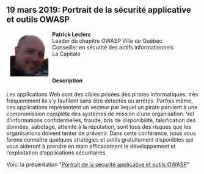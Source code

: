 ## 19 mars 2019: Portrait de la sécurité applicative et outils OWASP


<img align="left" style="padding: 10px;" width="100px" src="../assets/images/200px-100px-PatrickLeclerc.png" /> 

**Patrick Leclerc**
<br>Leader du chapitre OWASP Ville de Québec
<br>Conseiller en sécurité des actifs informationnels
<br>La Capitale
<br><br><br>
#### Description

Les applications Web sont des cibles prisées des pirates informatiques,
très fréquemment ils s’y faufilent sans être détectés ou arrêtés.
Parfois même, ces applications représentent un vecteur par lequel un
pirate parvient à une compromission complète des systèmes de mission
d’une organisation. Vol d’informations confidentielles, fraude, bris
de disponibilité, falsification des données, sabotage, atteinte à la
réputation, sont tous des risques que les organisations doivent tenter
de prévenir. Dans cette conférence, nous vous ferons connaître quelques
stratégies et outils gratuitement disponibles qui vous aideront à
prendre en main efficacement le développement et l’exploitation
d’applications sécuritaires.

Voici la présentation "[Portrait de la sécurité applicative et outils
OWASP](https://www.slideshare.net/secret/iZaWiyZUOM19Xn)"